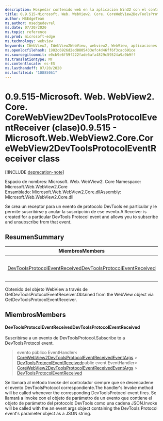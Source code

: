 ```yaml
---
description: Hospedar contenido web en la aplicación Win32 con el control Microsoft Edge WebView2
title: 0.9.515-Microsoft. Web. WebView2. Core. CoreWebView2DevToolsProtocolEventReceiver
author: MSEdgeTeam
ms.author: msedgedevrel
ms.date: 07/20/2020
ms.topic: reference
ms.prod: microsoft-edge
ms.technology: webview
keywords: IWebView2, IWebView2WebView, webview2, WebView, aplicaciones Win32, Win32, Edge, ICoreWebView2, ICoreWebView2Controller, control de explorador, HTML Edge
ms.openlocfilehash: 1982c6926d2ed8805433efc4d46ff6f3cac691ce
ms.sourcegitcommit: e0cb9e6f59f222fade6afa4829c59524a9a9b9ff
ms.translationtype: MT
ms.contentlocale: es-ES
ms.lasthandoff: 07/20/2020
ms.locfileid: "10885061"
---
```

# <span data-ttu-id="72dfe-104">0.9.515-Microsoft. Web. WebView2. Core. CoreWebView2DevToolsProtocolEventReceiver (clase)</span><span class="sxs-lookup"><span data-stu-id="72dfe-104">0.9.515 - Microsoft.Web.WebView2.Core.CoreWebView2DevToolsProtocolEventReceiver class</span></span> 

[!INCLUDE [deprecation-note](../../includes/deprecation-note.md)]

<span data-ttu-id="72dfe-105">Espacio de nombres: Microsoft. Web. WebView2. Core </span><span class="sxs-lookup"><span data-stu-id="72dfe-105">Namespace: Microsoft.Web.WebView2.Core</span></span>\
<span data-ttu-id="72dfe-106">Ensamblado: Microsoft.Web.WebView2.Core.dll</span><span class="sxs-lookup"><span data-stu-id="72dfe-106">Assembly: Microsoft.Web.WebView2.Core.dll</span></span>

<span data-ttu-id="72dfe-107">Se crea un receptor para un evento de protocolo DevTools en particular y le permite suscribirse y anular la suscripción de ese evento.</span><span class="sxs-lookup"><span data-stu-id="72dfe-107">A Receiver is created for a particular DevTools Protocol event and allows you to subscribe and unsubscribe from that event.</span></span>

## <span data-ttu-id="72dfe-108">Resumen</span><span class="sxs-lookup"><span data-stu-id="72dfe-108">Summary</span></span>

 <span data-ttu-id="72dfe-109">Miembros</span><span class="sxs-lookup"><span data-stu-id="72dfe-109">Members</span></span>                        | <span data-ttu-id="72dfe-110">Descripciones</span><span class="sxs-lookup"><span data-stu-id="72dfe-110">Descriptions</span></span>
--------------------------------|---------------------------------------------
[<span data-ttu-id="72dfe-111">DevToolsProtocolEventReceived</span><span class="sxs-lookup"><span data-stu-id="72dfe-111">DevToolsProtocolEventReceived</span></span>](#devtoolsprotocoleventreceived) | <span data-ttu-id="72dfe-112">Suscribirse a un evento de DevToolsProtocol.</span><span class="sxs-lookup"><span data-stu-id="72dfe-112">Subscribe to a DevToolsProtocol event.</span></span>

<span data-ttu-id="72dfe-113">Obtenido del objeto WebView a través de GetDevToolsProtocolEventReceiver.</span><span class="sxs-lookup"><span data-stu-id="72dfe-113">Obtained from the WebView object via GetDevToolsProtocolEventReceiver.</span></span>

## <span data-ttu-id="72dfe-114">Miembros</span><span class="sxs-lookup"><span data-stu-id="72dfe-114">Members</span></span>

#### <span data-ttu-id="72dfe-115">DevToolsProtocolEventReceived</span><span class="sxs-lookup"><span data-stu-id="72dfe-115">DevToolsProtocolEventReceived</span></span> 

<span data-ttu-id="72dfe-116">Suscribirse a un evento de DevToolsProtocol.</span><span class="sxs-lookup"><span data-stu-id="72dfe-116">Subscribe to a DevToolsProtocol event.</span></span>

> <span data-ttu-id="72dfe-117">evento público EventHandler< [CoreWebView2DevToolsProtocolEventReceivedEventArgs](microsoft-web-webview2-core-corewebview2devtoolsprotocoleventreceivedeventargs.md)  >  [DevToolsProtocolEventReceived](#devtoolsprotocoleventreceived)</span><span class="sxs-lookup"><span data-stu-id="72dfe-117">public event EventHandler< [CoreWebView2DevToolsProtocolEventReceivedEventArgs](microsoft-web-webview2-core-corewebview2devtoolsprotocoleventreceivedeventargs.md) > [DevToolsProtocolEventReceived](#devtoolsprotocoleventreceived)</span></span>

<span data-ttu-id="72dfe-118">Se llamará al método Invoke del controlador siempre que se desencadene el evento DevToolsProtocol correspondiente.</span><span class="sxs-lookup"><span data-stu-id="72dfe-118">The handler's Invoke method will be called whenever the corresponding DevToolsProtocol event fires.</span></span> <span data-ttu-id="72dfe-119">Se llamará a Invoke con el objeto de parámetro de un evento que contiene el objeto de parámetro del protocolo DevTools como una cadena JSON.</span><span class="sxs-lookup"><span data-stu-id="72dfe-119">Invoke will be called with the an event args object containing the DevTools Protocol event's parameter object as a JSON string.</span></span>

